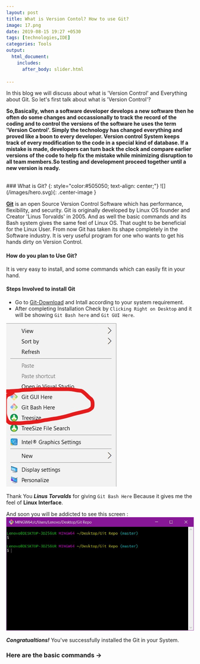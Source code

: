 ```yaml
---
layout: post
title: What is Version Contol? How to use Git?
image: 17.png
date: 2019-08-15 19:27 +0530
tags: [technologies,IDE]
categories: Tools
output:
  html_document:
    includes:
      after_body: slider.html
 
---
```


In this blog we will discuss about what is 'Version Control' and Everything about Git.
So let's first talk about what is 'Version Control'?
  
  
  **So,Basically, when a software developer develops a new software then he often do some changes and occassionally to track the record of 
the coding and to control the versions of the software he uses the term 'Version Control'. Simply the technology has changed everything
and proved like a boon to every developer. 
 Version control System keeps track of every modification to the code in a special kind of database. If a mistake is made, developers can turn back the clock and compare earlier versions of the code to help fix the mistake while minimizing disruption to all team members.So testing and development proceed together until a new version is ready.**
 
<br/>
### What is Git?
{: style="color:#505050; text-align: center;"}
![](/images/hero.svg){: .center-image }
 
 
 
 [**Git**](https://git-scm/downloads/) is an open Source Version Control Software which has performance, flexibility, and security. 
   Git is originally developed by Linux OS founder and Creator 'Linus Torvalds' in 2005. And as well the basic commands and its Bash system gives the same feel of Linux OS. That ought to be beneficial for the Linux User. From now Git has taken its shape completely in the Software industry. It is very useful program for one who wants to get his hands dirty on Version Control.
   
#### How do you plan to Use Git?

It is very easy to install, and some commands which can easily fit in your hand.

#### Steps Involved to install Git
 * Go to [Git-Download](https://git-scm/downloads/) and Intall according to your system requirement.
 * After completing Installation Check by `Clicking Right on Desktop` and it will be showing `Git Bash here` and `Git GUI Here`.
 
 ![View](/images/capture.JPG)
 
 Thank You ***Linus Torvalds*** for giving `Git Bash Here` Because it gives me the feel of **Linux Interface**. 
 
And soon you will be addicted to see this screen :
 ![screen](/images/capture1.JPG)
 
  ***Congratualtions!*** You've successfully installed the Git in your System.


### Here are the basic commands ->




  
  

  
  
    


